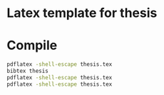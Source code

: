 # Latex template for thesis

# Compile
```bash
pdflatex -shell-escape thesis.tex
bibtex thesis
pdflatex -shell-escape thesis.tex
pdflatex -shell-escape thesis.tex
```